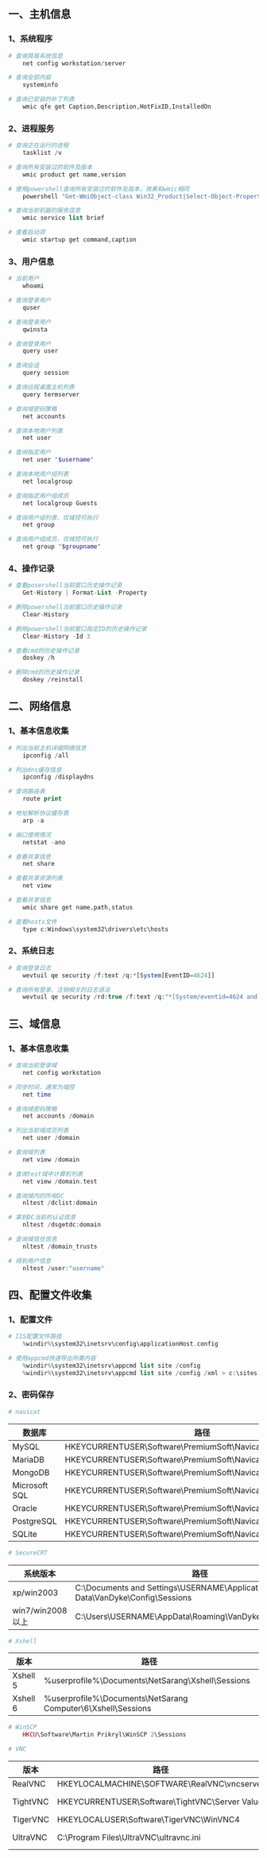 ## 一、主机信息

### 1、系统程序

```php
# 查询简易系统信息
	net config workstation/server
```

```php
# 查询全部内容
	systeminfo
```

```php
# 查询已安装的补丁列表
	wmic qfe get Caption,Description,HotFixID,InstalledOn
```

### 2、进程服务

```php
# 查询正在运行的进程
	tasklist /v
```

```php
# 查询所有安装过的软件及版本
	wmic product get name,version
```

```php
# 使用powershell查询所有安装过的软件及版本，效果和wmic相同
	powershell "Get-WmiObject-class Win32_Product|Select-Object-Property name,version"
```

```php
# 查询当前机器的服务信息
	wmic service list brief
```

```php
# 查看启动项
	wmic startup get command,caption
```

### 3、用户信息

```php
# 当前用户
	whoami
```

```php
# 查询登录用户
	quser
```

```php
# 查询登录用户
	qwinsta
```

```php
# 查询登录用户
	query user
```

```php
# 查询会话
	query session
```

```php
# 查询远程桌面主机列表
	query termserver
```

```php
# 查询域密码策略
	net accounts
```

```php
# 查询本地用户列表
	net user
```

```php
# 查询指定用户
	net user "$username"
```

```php
# 查询本地用户组列表
	net localgroup
```

```php
# 查询指定用户组成员
	net localgroup Guests
```

```php
# 查询用户组列表，仅域控可执行
	net group
```

```php
# 查询用户组成员，仅域控可执行
	net group "$groupname"
```

### 4、操作记录

```php
# 查看posershell当前窗口历史操作记录
	Get-History | Format-List -Property
```

```php
# 删除powershell当前窗口历史操作记录
	Clear-History
```

```php
# 删除powershell当前窗口指定ID的历史操作记录
	Clear-History -Id 3
```

```php
# 查看cmd的历史操作记录
	doskey /h
```

```php
# 删除cmd的历史操作记录
	doskey /reinstall
```



## 二、网络信息

### 1、基本信息收集

```php
# 列出当前主机详细网络信息
	ipconfig /all
```

```php
# 列出dns缓存信息
	ipconfig /displaydns
```

```php
# 查询路由表
	route print
```

```php
# 地址解析协议缓存表
	arp -a
```

```php
# 端口使用情况
	netstat -ano
```

```php
# 查看共享信息
	net share
```

```php
# 查看共享资源列表
	net view
```

```php
# 查看共享信息
	wmic share get name,path,status
```

```php
# 查看hosts文件
	type c:Windows\system32\drivers\etc\hosts
```

### 2、系统日志

```php
# 查询登录日志
	wevtuil qe security /f:text /q:*[System[EventID=4624]]
```

```php
# 查询所有登录、注销相关的日志语法
	wevtuil qe security /rd:true /f:text /q:"*[System/eventid=4624 and 4623 and 4627]"
```



## 三、域信息

### 1、基本信息收集

```php
# 查询当前登录域
	net config workstation
```

```php
# 同步时间，通常为域控
	net time
```

```php
# 查询域密码策略
	net accounts /domain
```

```php
# 列出当前域成员列表
	net user /domain
```

```php
# 查询域列表
	net view /domain
```

```php
# 查询test域中计算机列表
	net view /domain.test
```

```php
# 查询域内的所有DC
	nltest /dclist:domain
```

```php
# 拿到DC当前的认证信息
	nltest /dsgetdc:domain
```

```php
# 查询域信任信息
	nltest /domain_trusts
```

```php
# 得到用户信息
	nltest /user:"username"
```



## 四、配置文件收集

### 1、配置文件

```php
# IIS配置文件路径
	%windir%\system32\inetsrv\config\applicationHost.config
```

```php
# 使用appcmd快速导出所需内容
	%windir%\system32\inetsrv\appcmd list site /config
	%windir%\system32\inetsrv\appcmd list site /config /xml > c:\sites.xml
```

### 2、密码保存

```php
# navicat
```

| **数据库**    | **路径**                                                     |
| ------------- | ------------------------------------------------------------ |
| MySQL         | HKEYCURRENTUSER\Software\PremiumSoft\Navicat\Servers\        |
| MariaDB       | HKEYCURRENTUSER\Software\PremiumSoft\NavicatMARIADB\Servers\ |
| MongoDB       | HKEYCURRENTUSER\Software\PremiumSoft\NavicatMONGODB\Servers\ |
| Microsoft SQL | HKEYCURRENTUSER\Software\PremiumSoft\NavicatMSSQL\Servers\   |
| Oracle        | HKEYCURRENTUSER\Software\PremiumSoft\NavicatOra\Servers\     |
| PostgreSQL    | HKEYCURRENTUSER\Software\PremiumSoft\NavicatPG\Servers\      |
| SQLite        | HKEYCURRENTUSER\Software\PremiumSoft\NavicatSQLite\Servers\  |

```php
# SecureCRT
```

| **系统版本**     | **路径**                                                     |
| ---------------- | ------------------------------------------------------------ |
| xp/win2003       | C:\Documents and Settings\USERNAME\Application Data\VanDyke\Config\Sessions |
| win7/win2008以上 | C:\Users\USERNAME\AppData\Roaming\VanDyke\Config\Sessions    |

```php
# Xshell
```

| 版本     | **路径**                                                     |
| -------- | ------------------------------------------------------------ |
| Xshell 5 | %userprofile%\Documents\NetSarang\Xshell\Sessions            |
| Xshell 6 | %userprofile%\Documents\NetSarang Computer\6\Xshell\Sessions |

```php
# WinSCP
	HKCU\Software\Martin Prikryl\WinSCP 2\Sessions
```

```php
# VNC
```

| **版本** | **路径**                                       | **类型**                     |
| -------- | ---------------------------------------------- | ---------------------------- |
| RealVNC  | HKEYLOCALMACHINE\SOFTWARE\RealVNC\vncserver    | Password                     |
| TightVNC | HKEYCURRENTUSER\Software\TightVNC\Server Value | Password or PasswordViewOnly |
| TigerVNC | HKEYLOCALUSER\Software\TigerVNC\WinVNC4        | Password                     |
| UltraVNC | C:\Program Files\UltraVNC\ultravnc.ini         | passwd or passwd2            |

